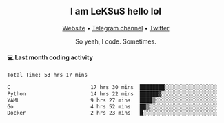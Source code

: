 <h2 align="center">I am LeKSuS hello lol</h2>
<div align="center">
  <a href="https://leksus.net">Website</a> •
  <a href="https://t.me/leksus_was_here">Telegram channel</a> •
  <a href="https://twitter.com/___LeKSuS___">Twitter</a>
</div>
<p align="center">So yeah, I code. Sometimes.</p>

#### :computer: Last month coding activity
<!--START_SECTION:waka-->

```txt
Total Time: 53 hrs 17 mins

C                          17 hrs 30 mins  ████████░░░░░░░░░░░░░░░░░   32.46 %
Python                     14 hrs 22 mins  ██████▓░░░░░░░░░░░░░░░░░░   26.65 %
YAML                       9 hrs 27 mins   ████▒░░░░░░░░░░░░░░░░░░░░   17.54 %
Go                         4 hrs 52 mins   ██▒░░░░░░░░░░░░░░░░░░░░░░   09.03 %
Docker                     2 hrs 23 mins   █░░░░░░░░░░░░░░░░░░░░░░░░   04.44 %
```

<!--END_SECTION:waka-->

<!-- flag{4_l0t_0f_1nter35t1ng_th1ng5_4r3_1n_publ1c_d0m41n} -->
